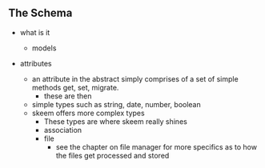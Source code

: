 ## The Schema

- what is it

  - models

- attributes
  - an attribute in the abstract simply comprises of a set of simple methods get, set, migrate.
    - these are then
  - simple types such as string, date, number, boolean
  - skeem offers more complex types
    - These types are where skeem really shines
    - association
    - file
      - see the chapter on file manager for more specifics as to how the files get processed and stored
